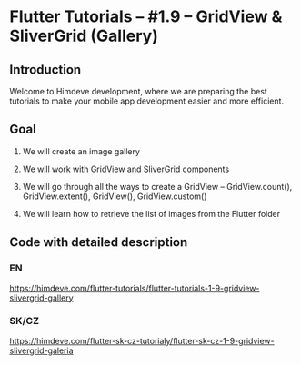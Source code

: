 # Flutter Tutorials – #1.9 – GridView & SliverGrid (Gallery)

## Introduction

Welcome to Himdeve development, where we are preparing the best tutorials to make your mobile app development easier and more efficient.

## Goal

1. We will create an image gallery

2. We will work with GridView and SliverGrid components

3. We will go through all the ways to create a GridView – GridView.count(), GridView.extent(), GridView(), GridView.custom()

4. We will learn how to retrieve the list of images from the Flutter folder

## Code with detailed description

### EN

https://himdeve.com/flutter-tutorials/flutter-tutorials-1-9-gridview-slivergrid-gallery

### SK/CZ

https://himdeve.com/flutter-sk-cz-tutorialy/flutter-sk-cz-1-9-gridview-slivergrid-galeria
